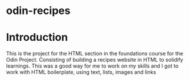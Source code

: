 # odin-recipes

# Introduction

This is the project for the HTML section in the foundations course for the Odin Project. 
Consisting of building a recipes website in HTML to solidify learnings. This was a good way for
me to work on my skills and I got to work with HTML boilerplate, using text, lists, images and links